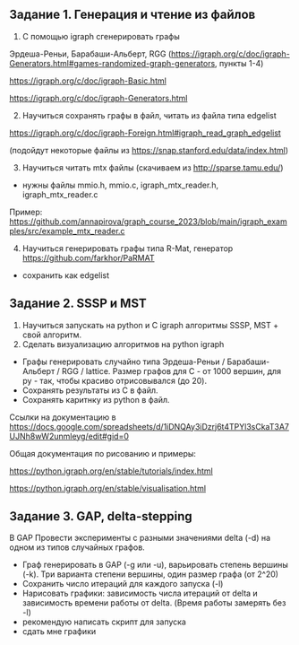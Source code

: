 ## Задание 1. Генерация и чтение из файлов

1. С помощью igraph сгенерировать графы
   
Эрдеша-Реньи, Барабаши-Альберт, RGG (https://igraph.org/c/doc/igraph-Generators.html#games-randomized-graph-generators, пункты 1-4)

https://igraph.org/c/doc/igraph-Basic.html

https://igraph.org/c/doc/igraph-Generators.html

2. Научиться сохранять графы в файл, читать из файла типа edgelist

https://igraph.org/c/doc/igraph-Foreign.html#igraph_read_graph_edgelist

(подойдут некоторые файлы из https://snap.stanford.edu/data/index.html)

3. Научиться читать mtx файлы (скачиваем из http://sparse.tamu.edu/)

- нужны файлы mmio.h, mmio.c, igraph_mtx_reader.h, igraph_mtx_reader.c

Пример: https://github.com/annapirova/graph_course_2023/blob/main/igraph_examples/src/example_mtx_reader.c

4. Научиться генерировать графы типа R-Mat, генератор https://github.com/farkhor/PaRMAT
- сохранить как edgelist

## Задание 2. SSSP и MST
1. Научиться запускать на python и С igraph алгоритмы SSSP, MST + свой алгоритм.
2. Сделать визуализацию алгоритмов на python igraph

- Графы генерировать случайно типа Эрдеша-Реньи / Барабаши-Альберт / RGG / lattice. Размер графов для С - от 1000 вершин, для py - так, чтобы красиво отрисовывался (до 20).
- Сохранять результаты из С в файл.
- Сохранять каритнку из python в файл.

Ссылки на документацию в https://docs.google.com/spreadsheets/d/1iDNQAy3iDzrj6t4TPYl3sCkaT3A7UJNh8wW2unmleyg/edit#gid=0

Общая документация по рисованию и примеры:

https://python.igraph.org/en/stable/tutorials/index.html

https://python.igraph.org/en/stable/visualisation.html

## Задание 3. GAP, delta-stepping
В GAP Провести эксперименты с разными значениями delta (-d) на одном из типов случайных графов. 
- Граф генерировать в GAP (-g или -u), варьировать степень вершины (-k). Три варианта степени вершины, один размер графа (от 2^20)
- Сохранить число итераций для каждого запуска (-l)
- Нарисовать графики: зависимость числа итераций от delta и зависимость времени работы от delta. (Время работы замерять без -l)
- рекомендую написать скрипт для запуска
- сдать мне графики
